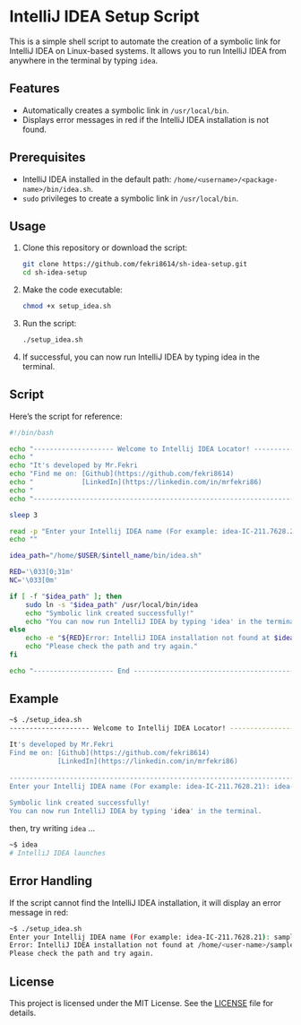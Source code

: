 # IntelliJ IDEA Setup Script

This is a simple shell script to automate the creation of a symbolic link for IntelliJ IDEA on Linux-based systems. It allows you to run IntelliJ IDEA from anywhere in the terminal by typing `idea`.

## Features
- Automatically creates a symbolic link in `/usr/local/bin`.
- Displays error messages in red if the IntelliJ IDEA installation is not found.

## Prerequisites
- IntelliJ IDEA installed in the default path: `/home/<username>/<package-name>/bin/idea.sh`.
- `sudo` privileges to create a symbolic link in `/usr/local/bin`.

## Usage

1. Clone this repository or download the script:
   ```bash
   git clone https://github.com/fekri8614/sh-idea-setup.git
   cd sh-idea-setup
   ```
2. Make the code executable:
   ```bash
   chmod +x setup_idea.sh
   ```

3. Run the script:
   ```bash
   ./setup_idea.sh
   ```

4. If successful, you can now run IntelliJ IDEA by typing idea in the terminal.

## Script
Here’s the script for reference:
```bash
#!/bin/bash

echo "-------------------- Welcome to Intellij IDEA Locator! -------------------"
echo "                                                                          |"
echo "It's developed by Mr.Fekri                                                |"
echo "Find me on: [Github](https://github.com/fekri8614)                        |"
echo "            [LinkedIn](https://linkedin.com/in/mrfekri86)                 |"
echo "                                                                          |"
echo "--------------------------------------------------------------------------"

sleep 3

read -p "Enter your Intellij IDEA name (For example: idea-IC-211.7628.21): " intell_name
echo ""

idea_path="/home/$USER/$intell_name/bin/idea.sh"

RED='\033[0;31m'
NC='\033[0m'

if [ -f "$idea_path" ]; then
    sudo ln -s "$idea_path" /usr/local/bin/idea
    echo "Symbolic link created successfully!"
    echo "You can now run IntelliJ IDEA by typing 'idea' in the terminal."
else
    echo -e "${RED}Error: IntelliJ IDEA installation not found at $idea_path.${NC}"
    echo "Please check the path and try again."
fi

echo "-------------------- End --------------------------------------------------"
```

## Example
```bash
~$ ./setup_idea.sh
-------------------- Welcome to Intellij IDEA Locator! --------------------
                                                                          |
It's developed by Mr.Fekri                                                |
Find me on: [Github](https://github.com/fekri8614)                        |
            [LinkedIn](https://linkedin.com/in/mrfekri86)                 |
                                                                          |
---------------------------------------------------------------------------
Enter your Intellij IDEA name (For example: idea-IC-211.7628.21): idea-IC-211.7628.21
   
Symbolic link created successfully!
You can now run IntelliJ IDEA by typing 'idea' in the terminal.
```
then, try writing `idea` ...
```bash
~$ idea
# IntelliJ IDEA launches
```

## Error Handling
If the script cannot find the IntelliJ IDEA installation, it will display an error message in red:

```bash
~$ ./setup_idea.sh
Enter your Intellij IDEA name (For example: idea-IC-211.7628.21): samplename
Error: IntelliJ IDEA installation not found at /home/<user-name>/samplename/bin/idea.sh. 
Please check the path and try again.
```

## License
This project is licensed under the MIT License. See the [LICENSE](https://github.com/fekri8614/sh-idea-setup/blob/master/LICENSE) file for details.
